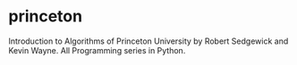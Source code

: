 # princeton
Introduction to Algorithms of Princeton University by Robert Sedgewick and Kevin Wayne. All Programming series in Python.
